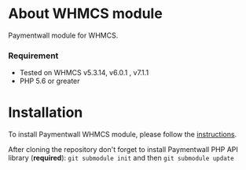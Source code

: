 # About WHMCS module
Paymentwall module for WHMCS.

### Requirement
* Tested on WHMCS v5.3.14, v6.0.1 , v7.1.1
* PHP 5.6 or greater

# Installation
To install Paymentwall WHMCS module, please follow the [instructions](https://docs.paymentwall.com/modules/whmcs).

After cloning the repository don't forget to install Paymentwall PHP API library (**required**):
`git submodule init` and then `git submodule update`